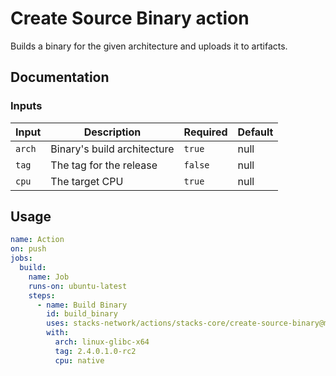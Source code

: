 # Create Source Binary action

Builds a binary for the given architecture and uploads it to artifacts.

## Documentation

### Inputs

| Input            | Description                   | Required | Default                  |
| ---------------- | ----------------------------- | -------- | ------------------------ |
| `arch`           | Binary's build architecture   | `true`   | null                     |
| `tag`            | The tag for the release       | `false`  | null                     |
| `cpu`            | The target CPU                | `true`   | null                     |

## Usage

```yaml
name: Action
on: push
jobs:
  build:
    name: Job
    runs-on: ubuntu-latest
    steps:
      - name: Build Binary
        id: build_binary
        uses: stacks-network/actions/stacks-core/create-source-binary@main
        with:
          arch: linux-glibc-x64
          tag: 2.4.0.1.0-rc2
          cpu: native
```
